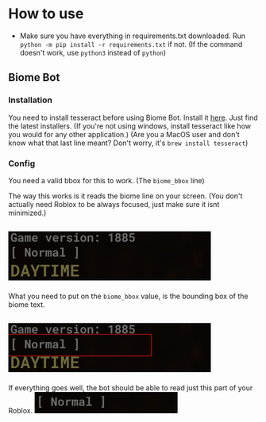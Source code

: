 # How to use
- Make sure you have everything in requirements.txt downloaded. Run `python -m pip install -r requirements.txt` if not. (If the command doesn't work, use `python3` instead of `python`)
## Biome Bot
### Installation
You need to install tesseract before using Biome Bot. Install it [here](https://github.com/UB-Mannheim/tesseract/wiki). Just find the latest installers.
(If you're not using windows, install tesseract like how you would for any other application.)
(Are you a MacOS user and don't know what that last line meant? Don't worry, it's `brew install tesseract`)
### Config
You need a valid bbox for this to work. (The `biome_bbox` line)

The way this works is it reads the biome line on your screen. (You don't actually need Roblox to be always focused, just make sure it isnt minimized.)

![An image showing the bottom left info panel in Sol's RNG](nohint.png)
-
What you need to put on the `biome_bbox` value, is the bounding box of the biome text.

![That image but with a hint](withhint.png)
-
If everything goes well, the bot should be able to read just this part of your Roblox. 
![An image of just the biome text](whatitreads.png)
